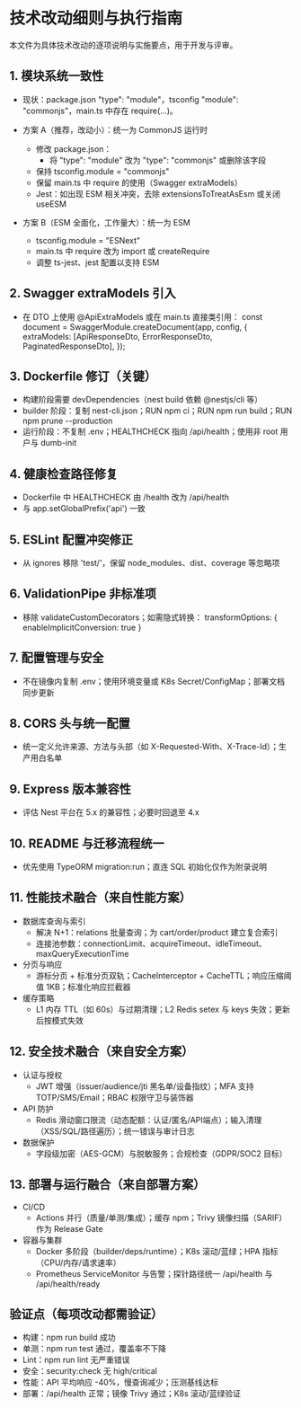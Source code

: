 # 技术改动细则与执行指南

本文件为具体技术改动的逐项说明与实施要点，用于开发与评审。

## 1. 模块系统一致性

- 现状：package.json "type": "module"，tsconfig "module": "commonjs"，main.ts 中存在 require(...)。
- 方案 A（推荐，改动小）：统一为 CommonJS 运行时
  - 修改 package.json：
    - 将 "type": "module" 改为 "type": "commonjs" 或删除该字段
  - 保持 tsconfig.module = "commonjs"
  - 保留 main.ts 中 require 的使用（Swagger extraModels）
  - Jest：如出现 ESM 相关冲突，去除 extensionsToTreatAsEsm 或关闭 useESM

- 方案 B（ESM 全面化，工作量大）：统一为 ESM
  - tsconfig.module = "ESNext"
  - main.ts 中 require 改为 import 或 createRequire
  - 调整 ts-jest、jest 配置以支持 ESM

## 2. Swagger extraModels 引入

- 在 DTO 上使用 @ApiExtraModels 或在 main.ts 直接类引用：
  const document = SwaggerModule.createDocument(app, config, {
    extraModels: [ApiResponseDto, ErrorResponseDto, PaginatedResponseDto],
  });

## 3. Dockerfile 修订（关键）

- 构建阶段需要 devDependencies（nest build 依赖 @nestjs/cli 等）
- builder 阶段：复制 nest-cli.json；RUN npm ci；RUN npm run build；RUN npm prune --production
- 运行阶段：不复制 .env；HEALTHCHECK 指向 /api/health；使用非 root 用户与 dumb-init

## 4. 健康检查路径修复

- Dockerfile 中 HEALTHCHECK 由 /health 改为 /api/health
- 与 app.setGlobalPrefix('api') 一致

## 5. ESLint 配置冲突修正

- 从 ignores 移除 'test/'，保留 node_modules、dist、coverage 等忽略项

## 6. ValidationPipe 非标准项

- 移除 validateCustomDecorators；如需隐式转换：
  transformOptions: { enableImplicitConversion: true }

## 7. 配置管理与安全

- 不在镜像内复制 .env；使用环境变量或 K8s Secret/ConfigMap；部署文档同步更新

## 8. CORS 头与统一配置

- 统一定义允许来源、方法与头部（如 X-Requested-With、X-Trace-Id）；生产用白名单

## 9. Express 版本兼容性

- 评估 Nest 平台在 5.x 的兼容性；必要时回退至 4.x

## 10. README 与迁移流程统一

- 优先使用 TypeORM migration:run；直连 SQL 初始化仅作为附录说明

## 11. 性能技术融合（来自性能方案）
- 数据库查询与索引
  - 解决 N+1：relations 批量查询；为 cart/order/product 建立复合索引
  - 连接池参数：connectionLimit、acquireTimeout、idleTimeout、maxQueryExecutionTime
- 分页与响应
  - 游标分页 + 标准分页双轨；CacheInterceptor + CacheTTL；响应压缩阈值 1KB；标准化响应拦截器
- 缓存策略
  - L1 内存 TTL（如 60s）与过期清理；L2 Redis setex 与 keys 失效；更新后按模式失效

## 12. 安全技术融合（来自安全方案）
- 认证与授权
  - JWT 增强（issuer/audience/jti 黑名单/设备指纹）；MFA 支持 TOTP/SMS/Email；RBAC 权限守卫与装饰器
- API 防护
  - Redis 滑动窗口限流（动态配额：认证/匿名/API端点）；输入清理（XSS/SQL/路径遍历）；统一错误与审计日志
- 数据保护
  - 字段级加密（AES-GCM）与脱敏服务；合规检查（GDPR/SOC2 目标）

## 13. 部署与运行融合（来自部署方案）
- CI/CD
  - Actions 并行（质量/单测/集成）；缓存 npm；Trivy 镜像扫描（SARIF）作为 Release Gate
- 容器与集群
  - Docker 多阶段（builder/deps/runtime）；K8s 滚动/蓝绿；HPA 指标（CPU/内存/请求速率）
  - Prometheus ServiceMonitor 与告警；探针路径统一 /api/health 与 /api/health/ready

## 验证点（每项改动都需验证）

- 构建：npm run build 成功
- 单测：npm run test 通过，覆盖率不下降
- Lint：npm run lint 无严重错误
- 安全：security:check 无 high/critical
- 性能：API 平均响应 -40%，慢查询减少；压测基线达标
- 部署：/api/health 正常；镜像 Trivy 通过；K8s 滚动/蓝绿验证